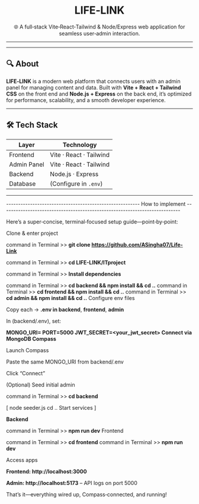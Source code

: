 

<!-- PROJECT LOGO -->
<p align="center">

  <h1 align="center">LIFE‑LINK</h1>
  <p align="center">
    🌐 A full‑stack Vite‑React‑Tailwind & Node/Express web application for seamless user‑admin interaction.
  </p>
</p>

---
---

## 🔍 About

**LIFE‑LINK** is a modern web platform that connects users with an admin panel for managing content and data. Built with **Vite + React + Tailwind CSS** on the front end and **Node.js + Express** on the back end, it’s optimized for performance, scalability, and a smooth developer experience.

---

## 🛠️ Tech Stack

| Layer      | Technology              |
| ---------- | ----------------------- |
| Frontend   | Vite · React · Tailwind |
| Admin Panel| Vite · React · Tailwind |
| Backend    | Node.js · Express       |
| Database   | (Configure in `.env`)   |               

---

-------------------------------------------------------- How to implement ---------------------------------------------------------------------------

Here’s a super‑concise, terminal‑focused setup guide—point‑by‑point:

Clone & enter project



command in Terminal >>  **git clone https://github.com/ASingha07/Life-Link**

command in Terminal >>  **cd LIFE-LINK/ITproject**

command in Terminal >>  **Install dependencies**



command in Terminal >>  **cd backend   && npm install   && cd ..**
command in Terminal >>   **cd frontend  && npm install   && cd ..**
command in Terminal >>    **cd admin     && npm install   && cd ..**
Configure env files

Copy each  → **.env in backend**, **frontend**, **admin**

In (backend/.env), set:



**MONGO_URI=<your MongoDB Atlas connection string>
PORT=5000
JWT_SECRET=<your_jwt_secret>
Connect via MongoDB Compass**

Launch Compass

Paste the same MONGO_URI from backend/.env

Click “Connect”

(Optional) Seed initial admin


command in Terminal >>   **cd backend**

[ node seeder.js
cd ..
Start services ]

**Backend**


command in Terminal >>  **npm run dev**
Frontend


command in Terminal >>  **cd frontend**
command in Terminal >>   **npm run dev**

Access apps

**Frontend: http://localhost:3000**

**Admin: http://localhost:5173**
– API logs on port 5000

That’s it—everything wired up, Compass‑connected, and running!

